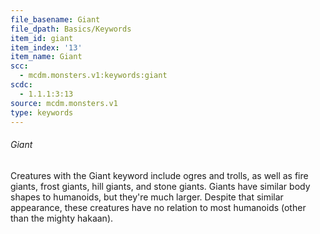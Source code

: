 ```yaml
---
file_basename: Giant
file_dpath: Basics/Keywords
item_id: giant
item_index: '13'
item_name: Giant
scc:
  - mcdm.monsters.v1:keywords:giant
scdc:
  - 1.1.1:3:13
source: mcdm.monsters.v1
type: keywords
---
```


###### Giant

Creatures with the Giant keyword include ogres and trolls, as well as fire giants, frost giants, hill giants, and stone giants. Giants have similar body shapes to humanoids, but they're much larger. Despite that similar appearance, these creatures have no relation to most humanoids (other than the mighty hakaan).
